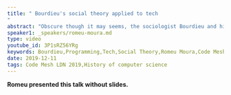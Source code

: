 ```yaml
---
title: " Bourdieu's social theory applied to tech
"
abstract: "Obscure though it may seems, the sociologist Bourdieu and his social theory tell us a lot about what is happening in the workplace and society around us. By understanding what he meant by symbolic violence, cultural capital hexis etc, we see how each of us influences and is influenced by the people around us, in ways that we wouldn't expect.  From this talk, a vulgarized and easy to understand version of  Bourdieu's ideas, each of us can seek how to improve the ambience immediately around us"
speaker1: _speakers/romeu-moura.md
type: video
youtube_id: 3P1sRZ56YRg
keywords: Bourdieu,Programming,Tech,Social Theory,Romeu Moura,Code Mesh LDN
date: 2019-12-11
tags: Code Mesh LDN 2019,History of computer science
---
```

**Romeu presented this talk without slides.&nbsp;**
